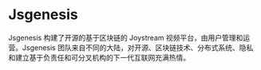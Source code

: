 # 

# Jsgenesis

Jsgenesis 构建了开源的基于区块链的 Joystream 视频平台，由用户管理和运营。Jsgenesis 团队来自不同的大陆，对开源、区块链技术、分布式系统、隐私和建立基于负责任和可分叉机构的下一代互联网充满热情。



